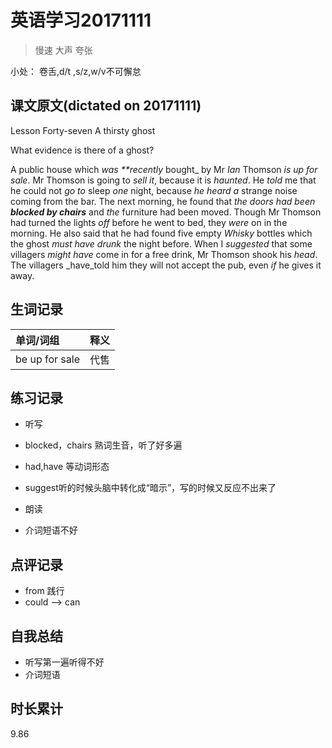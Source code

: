 # 英语学习20171111

> 慢速 大声 夸张

小处： 卷舌,d/t ,s/z,w/v不可懈怠

## 课文原文(dictated on 20171111)
Lesson Forty-seven  A thirsty ghost

What evidence is there of a ghost?

A public house which _was **recently_ bought_ by Mr _Ian_ Thomson _is up for sale_.
Mr Thomson is going to _sell it_, because it is _haunted_.
He _told_ me that he could not _go to_ sleep _one_ night, because _he heard_ _a_ strange noise coming from the bar.
The next morning, he found that _the doors had been **blocked by chairs**_  and _the_ furniture had been moved.
Though Mr Thomson had turned the lights _off_ before he went to bed, they _were_ on in the morning.
He also said that he had found five empty _Whisky_ bottles which the ghost _must have drunk_ the night before.
When I _suggested_ that some villagers _might have_ come in for a free drink, Mr Thomson shook his _head_.
The villagers _have_told him they will not accept the pub, even _if_ he gives it away.

## 生词记录
| 单词/词组 | 释义   |
| :---- | :--- |
| be up for sale | 代售 |

## 练习记录
* 听写
 * blocked，chairs 熟词生音，听了好多遍
 * had,have 等动词形态
 * suggest听的时候头脑中转化成“暗示”，写的时候又反应不出来了

* 朗读
 * 介词短语不好

## 点评记录
* from 践行
 *  could --> can

## 自我总结
* 听写第一遍听得不好
* 介词短语

## 时长累计
9.86
